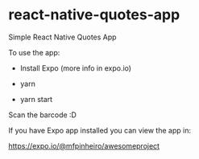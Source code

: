 # react-native-quotes-app
Simple React Native Quotes App

To use the app:

- Install Expo (more info in expo.io)

- yarn

- yarn start

Scan the barcode :D

If you have Expo app installed you can view the app in:

https://expo.io/@mfpinheiro/awesomeproject
